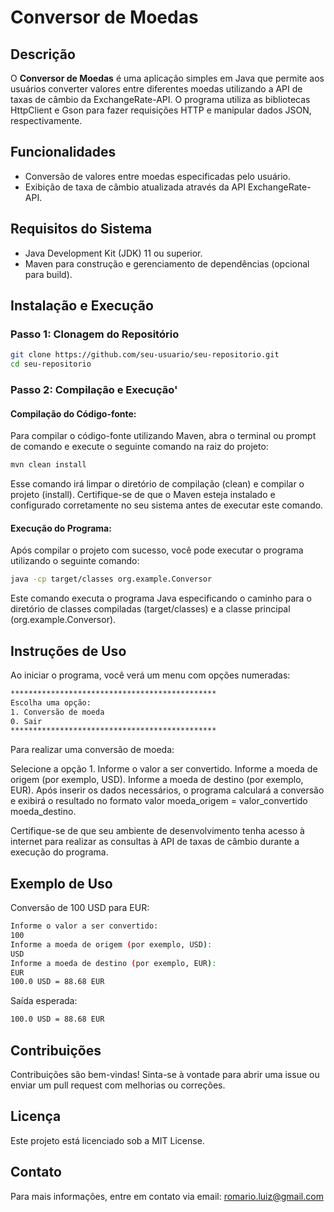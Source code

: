 # Conversor de Moedas

## Descrição
O **Conversor de Moedas** é uma aplicação simples em Java que permite aos usuários converter valores entre diferentes moedas utilizando a API de taxas de câmbio da ExchangeRate-API. O programa utiliza as bibliotecas HttpClient e Gson para fazer requisições HTTP e manipular dados JSON, respectivamente.

## Funcionalidades
- Conversão de valores entre moedas especificadas pelo usuário.
- Exibição de taxa de câmbio atualizada através da API ExchangeRate-API.

## Requisitos do Sistema
- Java Development Kit (JDK) 11 ou superior.
- Maven para construção e gerenciamento de dependências (opcional para build).

## Instalação e Execução

### Passo 1: Clonagem do Repositório
```bash
git clone https://github.com/seu-usuario/seu-repositorio.git
cd seu-repositorio
```

### Passo 2: Compilação e Execução'

#### Compilação do Código-fonte:

Para compilar o código-fonte utilizando Maven, abra o terminal ou prompt de comando e execute o seguinte comando na raiz do projeto:
```bash
mvn clean install
```
Esse comando irá limpar o diretório de compilação (clean) e compilar o projeto (install). Certifique-se de que o Maven esteja instalado e configurado corretamente no seu sistema antes de executar este comando.

#### Execução do Programa:

Após compilar o projeto com sucesso, você pode executar o programa utilizando o seguinte comando:
```bash
java -cp target/classes org.example.Conversor
```
Este comando executa o programa Java especificando o caminho para o diretório de classes compiladas (target/classes) e a classe principal (org.example.Conversor).


## Instruções de Uso
Ao iniciar o programa, você verá um menu com opções numeradas:
```bash
**********************************************
Escolha uma opção:
1. Conversão de moeda
0. Sair
**********************************************
```
Para realizar uma conversão de moeda:

Selecione a opção 1.
Informe o valor a ser convertido.
Informe a moeda de origem (por exemplo, USD).
Informe a moeda de destino (por exemplo, EUR).
Após inserir os dados necessários, o programa calculará a conversão e exibirá o resultado no formato valor moeda_origem = valor_convertido moeda_destino.

Certifique-se de que seu ambiente de desenvolvimento tenha acesso à internet para realizar as consultas à API de taxas de câmbio durante a execução do programa.

## Exemplo de Uso
Conversão de 100 USD para EUR:
```bash
Informe o valor a ser convertido:
100
Informe a moeda de origem (por exemplo, USD):
USD
Informe a moeda de destino (por exemplo, EUR):
EUR
100.0 USD = 88.68 EUR
```
Saída esperada:
```bash
100.0 USD = 88.68 EUR
```
## Contribuições
Contribuições são bem-vindas! Sinta-se à vontade para abrir uma issue ou enviar um pull request com melhorias ou correções.
## Licença
Este projeto está licenciado sob a MIT License.
## Contato
Para mais informações, entre em contato via email: romario.luiz@gmail.com

